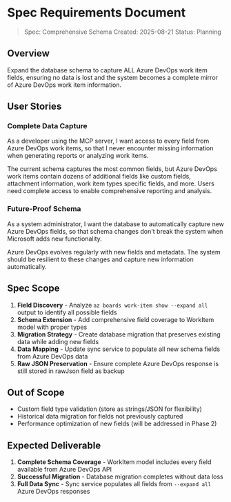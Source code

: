 # Spec Requirements Document

> Spec: Comprehensive Schema
> Created: 2025-08-21
> Status: Planning

## Overview

Expand the database schema to capture ALL Azure DevOps work item fields, ensuring no data is lost and the system becomes a complete mirror of Azure DevOps work item information.

## User Stories

### Complete Data Capture

As a developer using the MCP server, I want access to every field from Azure DevOps work items, so that I never encounter missing information when generating reports or analyzing work items.

The current schema captures the most common fields, but Azure DevOps work items contain dozens of additional fields like custom fields, attachment information, work item types specific fields, and more. Users need complete access to enable comprehensive reporting and analysis.

### Future-Proof Schema

As a system administrator, I want the database to automatically capture new Azure DevOps fields, so that schema changes don't break the system when Microsoft adds new functionality.

Azure DevOps evolves regularly with new fields and metadata. The system should be resilient to these changes and capture new information automatically.

## Spec Scope

1. **Field Discovery** - Analyze `az boards work-item show --expand all` output to identify all possible fields
2. **Schema Extension** - Add comprehensive field coverage to WorkItem model with proper types
3. **Migration Strategy** - Create database migration that preserves existing data while adding new fields
4. **Data Mapping** - Update sync service to populate all new schema fields from Azure DevOps data
5. **Raw JSON Preservation** - Ensure complete Azure DevOps response is still stored in rawJson field as backup

## Out of Scope

- Custom field type validation (store as strings/JSON for flexibility)
- Historical data migration for fields not previously captured
- Performance optimization of new fields (will be addressed in Phase 2)

## Expected Deliverable

1. **Complete Schema Coverage** - WorkItem model includes every field available from Azure DevOps API
2. **Successful Migration** - Database migration completes without data loss
3. **Full Data Sync** - Sync service populates all fields from `--expand all` Azure DevOps responses
